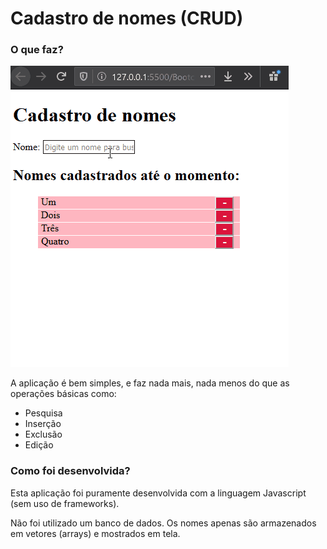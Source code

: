 # Cadastro de nomes (CRUD)

<h3>O que faz?</h3>

![CRUD_App](./img/crud.gif)

A aplicação é bem simples, e faz nada mais, nada menos do que as operações básicas como:

<ul>
    <li>Pesquisa</li>
    <li>Inserção</li>
    <li>Exclusão</li>
    <li>Edição</li>
</ul>

<h3>Como foi desenvolvida? </h3>
Esta aplicação foi puramente desenvolvida com a linguagem Javascript (sem uso de frameworks).

Não foi utilizado um banco de dados. Os nomes apenas são armazenados em vetores (arrays) e mostrados em tela.
